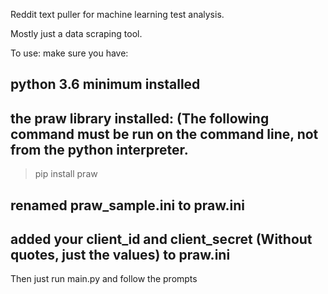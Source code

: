 Reddit text puller for machine learning test analysis. 

Mostly just a data scraping tool. 

To use: make sure you have:

## python 3.6 minimum installed

## the praw library installed: (The following command must be run on the command line, not from the python interpreter.
> pip install praw

## renamed praw_sample.ini to praw.ini

## added your client_id and client_secret (Without quotes, just the values) to praw.ini

Then just run main.py and follow the prompts
